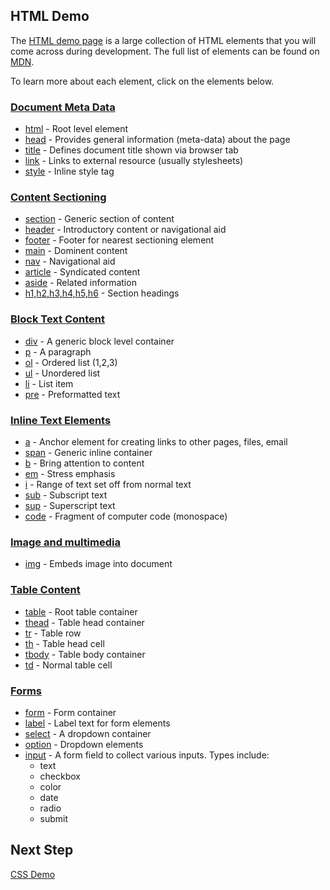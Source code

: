 ## HTML Demo

The [HTML demo page](http://localhost:8080/step1-00/html-demo/html-demo.html) is a large collection of HTML elements that you will come across during development. The full list of elements can be found on [MDN](https://developer.mozilla.org/en-US/docs/Web/HTML/Element).

To learn more about each element, click on the elements below.

### [Document Meta Data](https://developer.mozilla.org/en-US/docs/Web/HTML/Element#Document_metadata)

- [html](https://developer.mozilla.org/en-US/docs/Web/HTML/Element/html) - Root level element
- [head](https://developer.mozilla.org/en-US/docs/Web/HTML/Element/head) - Provides general information (meta-data) about the page
- [title](https://developer.mozilla.org/en-US/docs/Web/HTML/Element/title) - Defines document title shown via browser tab
- [link](https://developer.mozilla.org/en-US/docs/Web/HTML/Element/link) - Links to external resource (usually stylesheets)
- [style](https://developer.mozilla.org/en-US/docs/Web/HTML/Element/style) - Inline style tag

### [Content Sectioning](https://developer.mozilla.org/en-US/docs/Web/HTML/Element#Content_sectioning)

- [section](https://developer.mozilla.org/en-US/docs/Web/HTML/Element/section) - Generic section of content
- [header](https://developer.mozilla.org/en-US/docs/Web/HTML/Element/header) - Introductory content or navigational aid
- [footer](https://developer.mozilla.org/en-US/docs/Web/HTML/Element/footer) - Footer for nearest sectioning element
- [main](https://developer.mozilla.org/en-US/docs/Web/HTML/Element/main) - Dominent content
- [nav](https://developer.mozilla.org/en-US/docs/Web/HTML/Element/nav) - Navigational aid
- [article](https://developer.mozilla.org/en-US/docs/Web/HTML/Element/article) - Syndicated content
- [aside](https://developer.mozilla.org/en-US/docs/Web/HTML/Element/aside) - Related information
- [h1,h2,h3,h4,h5,h6](https://developer.mozilla.org/en-US/docs/Web/HTML/Element/Heading_Elements) - Section headings

### [Block Text Content](https://developer.mozilla.org/en-US/docs/Web/HTML/Element#Text_content)

- [div](https://developer.mozilla.org/en-US/docs/Web/HTML/Element/div) - A generic block level container
- [p](https://developer.mozilla.org/en-US/docs/Web/HTML/Element/p) - A paragraph
- [ol](https://developer.mozilla.org/en-US/docs/Web/HTML/Element/ol) - Ordered list (1,2,3)
- [ul](https://developer.mozilla.org/en-US/docs/Web/HTML/Element/ul) - Unordered list
- [li](https://developer.mozilla.org/en-US/docs/Web/HTML/Element/li) - List item
- [pre](https://developer.mozilla.org/en-US/docs/Web/HTML/Element/pre) - Preformatted text

### [Inline Text Elements](https://developer.mozilla.org/en-US/docs/Web/HTML/Element#Inline_text_semantics)

- [a](https://developer.mozilla.org/en-US/docs/Web/HTML/Element/a) - Anchor element for creating links to other pages, files, email
- [span](https://developer.mozilla.org/en-US/docs/Web/HTML/Element/span) - Generic inline container
- [b](https://developer.mozilla.org/en-US/docs/Web/HTML/Element/b) - Bring attention to content
- [em](https://developer.mozilla.org/en-US/docs/Web/HTML/Element/em) - Stress emphasis
- [i](https://developer.mozilla.org/en-US/docs/Web/HTML/Element/i) - Range of text set off from normal text
- [sub](https://developer.mozilla.org/en-US/docs/Web/HTML/Element/sub) - Subscript text
- [sup](https://developer.mozilla.org/en-US/docs/Web/HTML/Element/sup) - Superscript text
- [code](https://developer.mozilla.org/en-US/docs/Web/HTML/Element/code) - Fragment of computer code (monospace)

### [Image and multimedia](https://developer.mozilla.org/en-US/docs/Web/HTML/Element#Inline_text_semantics)

- [img](https://developer.mozilla.org/en-US/docs/Web/HTML/Element/img) - Embeds image into document

### [Table Content](https://developer.mozilla.org/en-US/docs/Web/HTML/Element#Table_content)

- [table](https://developer.mozilla.org/en-US/docs/Web/HTML/Element/table) - Root table container
- [thead](https://developer.mozilla.org/en-US/docs/Web/HTML/Element/thead) - Table head container
- [tr](https://developer.mozilla.org/en-US/docs/Web/HTML/Element/tr) - Table row
- [th](https://developer.mozilla.org/en-US/docs/Web/HTML/Element/th) - Table head cell
- [tbody](https://developer.mozilla.org/en-US/docs/Web/HTML/Element/tbody) - Table body container
- [td](https://developer.mozilla.org/en-US/docs/Web/HTML/Element/td) - Normal table cell

### [Forms](https://developer.mozilla.org/en-US/docs/Web/HTML/Element#Forms)

- [form](https://developer.mozilla.org/en-US/docs/Web/HTML/Element/form) - Form container
- [label](https://developer.mozilla.org/en-US/docs/Web/HTML/Element/label) - Label text for form elements
- [select](https://developer.mozilla.org/en-US/docs/Web/HTML/Element/select) - A dropdown container
- [option](https://developer.mozilla.org/en-US/docs/Web/HTML/Element/option) - Dropdown elements
- [input](https://developer.mozilla.org/en-US/docs/Web/HTML/Element/input) - A form field to collect various inputs. Types include:
  - text
  - checkbox
  - color
  - date
  - radio
  - submit


## Next Step

[CSS Demo](../css-demo)
